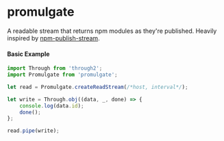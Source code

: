 promulgate
==========

A readable stream that returns npm modules as they're published. Heavily inspired by [npm-publish-stream](https://github.com/rvagg/npm-publish-stream).

#### Basic Example
```javascript
import Through from 'through2';
import Promulgate from 'promulgate';

let read = Promulgate.createReadStream(/*host, interval*/);

let write = Through.obj((data, _, done) => {
	console.log(data.id);
	done();
};

read.pipe(write);
```
